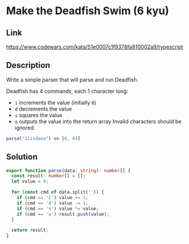 # Make the Deadfish Swim (6 kyu)
## Link
https://www.codewars.com/kata/51e0007c1f9378fa810002a9/typescript

## Description
Write a simple parser that will parse and run Deadfish.

Deadfish has 4 commands, each 1 character long:

- `i` increments the value (initially `0`)
- `d` decrements the value
- `s` squares the value
- `o` outputs the value into the return array
Invalid characters should be ignored.

```typescript
parse("iiisdoso") => [8, 64]
```

## Solution
```typescript
export function parse(data: string): number[] {
  const result: number[] = [];
  let value = 0;

  for (const cmd of data.split('')) {
    if (cmd == 'i') value += 1;
    if (cmd == 'd') value -= 1;
    if (cmd == 's') value *= value;
    if (cmd == 'o') result.push(value);
  }

  return result;
}
```